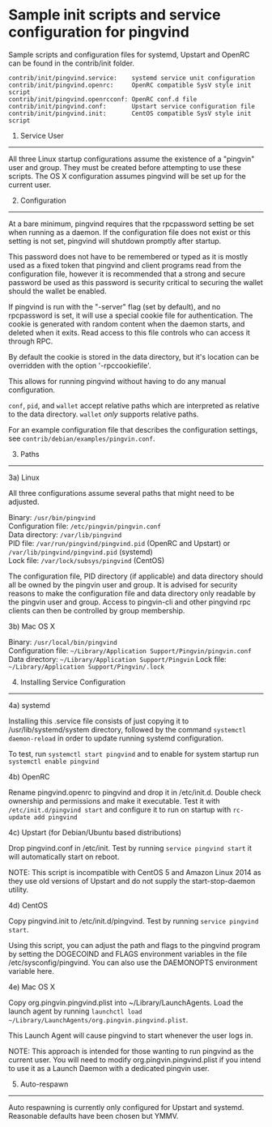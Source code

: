 Sample init scripts and service configuration for pingvind
==========================================================

Sample scripts and configuration files for systemd, Upstart and OpenRC
can be found in the contrib/init folder.

    contrib/init/pingvind.service:    systemd service unit configuration
    contrib/init/pingvind.openrc:     OpenRC compatible SysV style init script
    contrib/init/pingvind.openrcconf: OpenRC conf.d file
    contrib/init/pingvind.conf:       Upstart service configuration file
    contrib/init/pingvind.init:       CentOS compatible SysV style init script

1. Service User
---------------------------------

All three Linux startup configurations assume the existence of a "pingvin" user
and group.  They must be created before attempting to use these scripts.
The OS X configuration assumes pingvind will be set up for the current user.

2. Configuration
---------------------------------

At a bare minimum, pingvind requires that the rpcpassword setting be set
when running as a daemon.  If the configuration file does not exist or this
setting is not set, pingvind will shutdown promptly after startup.

This password does not have to be remembered or typed as it is mostly used
as a fixed token that pingvind and client programs read from the configuration
file, however it is recommended that a strong and secure password be used
as this password is security critical to securing the wallet should the
wallet be enabled.

If pingvind is run with the "-server" flag (set by default), and no rpcpassword is set,
it will use a special cookie file for authentication. The cookie is generated with random
content when the daemon starts, and deleted when it exits. Read access to this file
controls who can access it through RPC.

By default the cookie is stored in the data directory, but it's location can be overridden
with the option '-rpccookiefile'.

This allows for running pingvind without having to do any manual configuration.

`conf`, `pid`, and `wallet` accept relative paths which are interpreted as
relative to the data directory. `wallet` *only* supports relative paths.

For an example configuration file that describes the configuration settings,
see `contrib/debian/examples/pingvin.conf`.

3. Paths
---------------------------------

3a) Linux

All three configurations assume several paths that might need to be adjusted.

Binary:              `/usr/bin/pingvind`  
Configuration file:  `/etc/pingvin/pingvin.conf`  
Data directory:      `/var/lib/pingvind`  
PID file:            `/var/run/pingvind/pingvind.pid` (OpenRC and Upstart) or `/var/lib/pingvind/pingvind.pid` (systemd)  
Lock file:           `/var/lock/subsys/pingvind` (CentOS)  

The configuration file, PID directory (if applicable) and data directory
should all be owned by the pingvin user and group.  It is advised for security
reasons to make the configuration file and data directory only readable by the
pingvin user and group.  Access to pingvin-cli and other pingvind rpc clients
can then be controlled by group membership.

3b) Mac OS X

Binary:              `/usr/local/bin/pingvind`  
Configuration file:  `~/Library/Application Support/Pingvin/pingvin.conf`  
Data directory:      `~/Library/Application Support/Pingvin`
Lock file:           `~/Library/Application Support/Pingvin/.lock`

4. Installing Service Configuration
-----------------------------------

4a) systemd

Installing this .service file consists of just copying it to
/usr/lib/systemd/system directory, followed by the command
`systemctl daemon-reload` in order to update running systemd configuration.

To test, run `systemctl start pingvind` and to enable for system startup run
`systemctl enable pingvind`

4b) OpenRC

Rename pingvind.openrc to pingvind and drop it in /etc/init.d.  Double
check ownership and permissions and make it executable.  Test it with
`/etc/init.d/pingvind start` and configure it to run on startup with
`rc-update add pingvind`

4c) Upstart (for Debian/Ubuntu based distributions)

Drop pingvind.conf in /etc/init.  Test by running `service pingvind start`
it will automatically start on reboot.

NOTE: This script is incompatible with CentOS 5 and Amazon Linux 2014 as they
use old versions of Upstart and do not supply the start-stop-daemon utility.

4d) CentOS

Copy pingvind.init to /etc/init.d/pingvind. Test by running `service pingvind start`.

Using this script, you can adjust the path and flags to the pingvind program by
setting the DOGECOIND and FLAGS environment variables in the file
/etc/sysconfig/pingvind. You can also use the DAEMONOPTS environment variable here.

4e) Mac OS X

Copy org.pingvin.pingvind.plist into ~/Library/LaunchAgents. Load the launch agent by
running `launchctl load ~/Library/LaunchAgents/org.pingvin.pingvind.plist`.

This Launch Agent will cause pingvind to start whenever the user logs in.

NOTE: This approach is intended for those wanting to run pingvind as the current user.
You will need to modify org.pingvin.pingvind.plist if you intend to use it as a
Launch Daemon with a dedicated pingvin user.

5. Auto-respawn
-----------------------------------

Auto respawning is currently only configured for Upstart and systemd.
Reasonable defaults have been chosen but YMMV.
